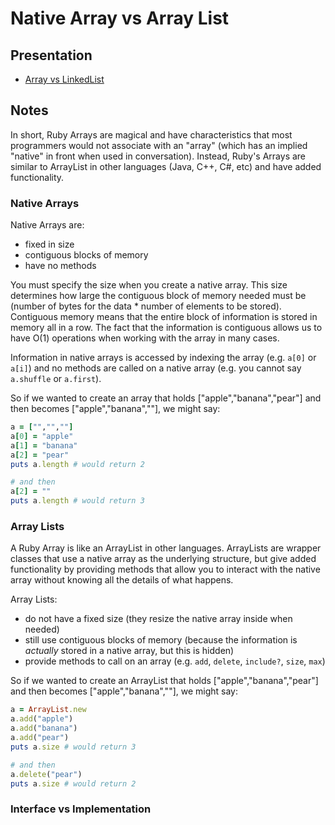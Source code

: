 # Native Array vs Array List

## Presentation
+ [Array vs LinkedList](https://docs.google.com/presentation/d/15_ss5WjvPxGoMb0-xjUAQJ0WraggY-bgxu1PappJrPk/)

## Notes
In short, Ruby Arrays are magical and have characteristics that most programmers would not associate with an "array" (which has an implied "native" in front when used in conversation). Instead, Ruby's Arrays are similar to ArrayList in other languages (Java, C++, C#, etc) and have added functionality.

### Native Arrays
Native Arrays are:
  + fixed in size
  + contiguous blocks of memory
  + have no methods

You must specify the size when you create a native array. This size determines how large the contiguous block of memory needed must be (number of bytes for the data * number of elements to be stored). Contiguous memory means that the entire block of information is stored in memory all in a row. The fact that the information is contiguous allows us to have O(1) operations when working with the array in many cases.

Information in native arrays is accessed by indexing the array (e.g. `a[0]` or `a[i]`) and no methods are called on a native array (e.g. you cannot say `a.shuffle` or `a.first`).

So if we wanted to create an array that holds ["apple","banana","pear"] and then becomes ["apple","banana",""], we might say:

```ruby
a = ["","",""]
a[0] = "apple"
a[1] = "banana"
a[2] = "pear"
puts a.length # would return 2

# and then
a[2] = ""
puts a.length # would return 3
```

### Array Lists
A Ruby Array is like an ArrayList in other languages. ArrayLists are wrapper classes that use a native array as the underlying structure, but give added functionality by providing methods that allow you to interact with the native array without knowing all the details of what happens.

Array Lists:
  + do not have a fixed size (they resize the native array inside when needed)
  + still use contiguous blocks of memory (because the information is _actually_ stored in a native array, but this is hidden)
  + provide methods to call on an array (e.g. `add`, `delete`, `include?`, `size`, `max`)

  So if we wanted to create an ArrayList that holds ["apple","banana","pear"] and then becomes ["apple","banana",""], we might say:

  ```ruby
  a = ArrayList.new
  a.add("apple")
  a.add("banana")
  a.add("pear")
  puts a.size # would return 3

  # and then
  a.delete("pear")
  puts a.size # would return 2
  ```

### Interface vs Implementation
